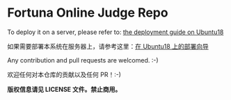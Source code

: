 # Fortuna Online Judge Repo

To deploy it on a server, please refer to: [the deployment guide on Ubuntu18](https://github.com/mchobbylong/fortuna-oj-doc/blob/master/setup_on_ubuntu18_cn.md)

如果需要部署本系统在服务器上，请参考这里：[在 Ubuntu18 上的部署向导](https://github.com/mchobbylong/fortuna-oj-doc/blob/master/setup_on_ubuntu18_cn.md)

Any contribution and pull requests are welcomed. :-)

欢迎任何对本仓库的贡献以及任何 PR！:-)

**版权信息请见 LICENSE 文件。禁止商用。**
